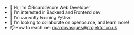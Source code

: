 - 👋 Hi, I’m @RicardoVcore Web Developer
- 👀 I’m interested in Backend and Frontend dev
- 🌱 I’m currently learning Python
- 💞️ I’m looking to collaborate on openosurce, and learn more!
- 📫 How to reach me: ricardovasques@projektor.co.uk

<!---
RicardoVcore/RicardoVcore is a ✨ special ✨ repository because its `README.md` (this file) appears on your GitHub profile.
You can click the Preview link to take a look at your changes.
--->
